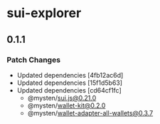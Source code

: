 # sui-explorer

## 0.1.1

### Patch Changes

- Updated dependencies [4fb12ac6d]
- Updated dependencies [15f1d5b63]
- Updated dependencies [cd64cf1fc]
  - @mysten/sui.js@0.21.0
  - @mysten/wallet-kit@0.2.0
  - @mysten/wallet-adapter-all-wallets@0.3.7
